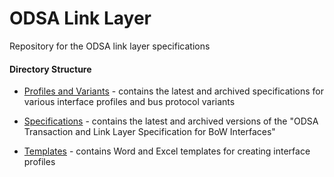 # ODSA Link Layer

Repository for the ODSA link layer specifications

#### Directory Structure

* [Profiles and Variants](Profiles%20and%20Variants) - contains the latest and archived
  specifications for various interface profiles and bus protocol variants

* [Specifications](Specifications) - contains the latest and archived versions
  of the "ODSA Transaction and Link Layer Specification for BoW Interfaces"

* [Templates](Templates) - contains Word and Excel templates for creating
  interface profiles
